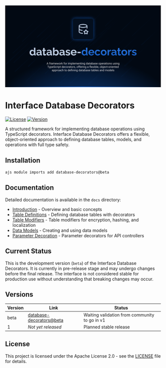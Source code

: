 ![Database decorators](.github/social-card.png)

# Interface Database Decorators

[![License](https://img.shields.io/badge/License-Apache%202.0-blue.svg)](LICENSE.md)
[![Version](https://img.shields.io/badge/version-beta-orange.svg)](https://github.com/antelopejs/antelope)

A structured framework for implementing database operations using TypeScript decorators. Interface Database Decorators offers a flexible, object-oriented approach to defining database tables, models, and operations with full type safety.

## Installation

```bash
ajs module imports add database-decorators@beta
```

## Documentation

Detailed documentation is available in the `docs` directory:

- [Introduction](./docs/1.introduction.md) - Overview and basic concepts
- [Table Definitions](./docs/2.table-definitions.md) - Defining database tables with decorators
- [Table Modifiers](./docs/3.table-modifiers.md) - Table modifiers for encryption, hashing, and localization
- [Data Models](./docs/4.data-models.md) - Creating and using data models
- [Parameter Decoration](./docs/5.parameter-decoration.md) - Parameter decorators for API controllers

## Current Status

This is the development version (`beta`) of the Interface Database Decorators. It is currently in pre-release stage and may undergo changes before the final release. The interface is not considered stable for production use without understanding that breaking changes may occur.

## Versions

| Version | Link                                                                                                                              | Status                                        |
| ------- | --------------------------------------------------------------------------------------------------------------------------------- | --------------------------------------------- |
| beta    | [database-decorators@beta](https://github.com/AntelopeJS/database-decorators/tree/main/.antelope/output/database-decorators/beta) | Waiting validation from community to go in v1 |
| 1       | _Not yet released_                                                                                                                | Planned stable release                        |

## License

This project is licensed under the Apache License 2.0 - see the [LICENSE](LICENSE) file for details.
